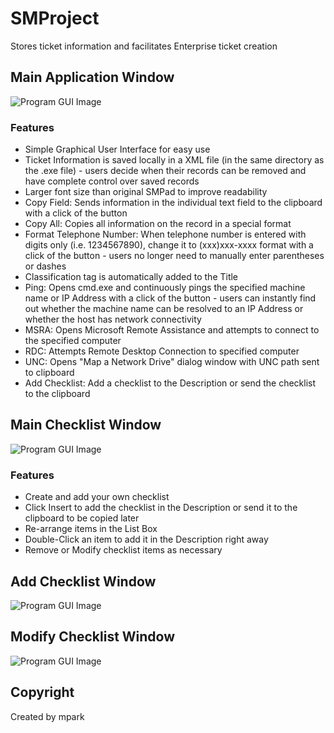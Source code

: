 # SMProject
Stores ticket information and facilitates Enterprise ticket creation

## Main Application Window
![Program GUI Image](https://cloud.githubusercontent.com/assets/16367862/20451366/4447ca70-adc6-11e6-9fd5-f14fe9485ab3.png)

### Features
- Simple Graphical User Interface for easy use
- Ticket Information is saved locally in a XML file (in the same directory as the .exe file) - users decide when their records can be removed and have complete control over saved records
- Larger font size than original SMPad to improve readability
- Copy Field: Sends information in the individual text field to the clipboard with a click of the button
- Copy All: Copies all information on the record in a special format
- Format Telephone Number: When telephone number is entered with digits only (i.e. 1234567890), change it to (xxx)xxx-xxxx format with a click of the button - users no longer need to manually enter parentheses or dashes
- Classification tag is automatically added to the Title
- Ping: Opens cmd.exe and continuously pings the specified machine name or IP Address with a click of the button - users can instantly find out whether the machine name can be resolved to an IP Address or whether the host has network connectivity
- MSRA: Opens Microsoft Remote Assistance and attempts to connect to the specified computer
- RDC: Attempts Remote Desktop Connection to specified computer
- UNC: Opens "Map a Network Drive" dialog window with UNC path sent to clipboard
- Add Checklist: Add a checklist to the Description or send the checklist to the clipboard

## Main Checklist Window
![Program GUI Image](https://cloud.githubusercontent.com/assets/16367862/20456682/1a67277c-ae49-11e6-9179-c750a815b002.png)

### Features
- Create and add your own checklist
- Click Insert to add the checklist in the Description or send it to the clipboard to be copied later
- Re-arrange items in the List Box
- Double-Click an item to add it in the Description right away
- Remove or Modify checklist items as necessary

## Add Checklist Window
![Program GUI Image](https://cloud.githubusercontent.com/assets/16367862/20456688/4d4a2fa4-ae49-11e6-94cd-70b90ae7a975.png)

## Modify Checklist Window
![Program GUI Image](https://cloud.githubusercontent.com/assets/16367862/20456691/6765437e-ae49-11e6-87d0-44793db0ed2f.png)

## Copyright
Created by mpark
